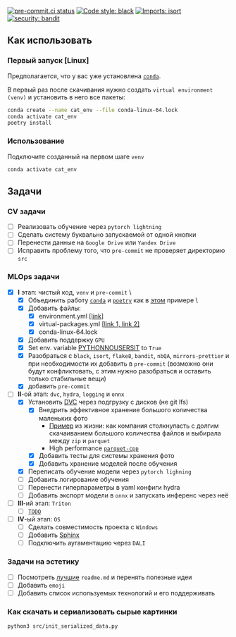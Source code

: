 [![pre-commit.ci status](https://results.pre-commit.ci/badge/github/pre-commit/pre-commit-hooks/main.svg)](https://results.pre-commit.ci/latest/github/pre-commit/pre-commit-hooks/main)
[![Code style: black](https://img.shields.io/badge/code%20style-black-000000.svg)](https://github.com/psf/black)
[![Imports: isort](https://img.shields.io/badge/%20imports-isort-%231674b1?style=flat&labelColor=ef8336)](https://pycqa.github.io/isort/)
[![security: bandit](https://img.shields.io/badge/security-bandit-yellow.svg)](https://github.com/PyCQA/bandit)

## Как использовать

### Первый запуск \[Linux\]

Предполагается, что у вас уже установлена [`conda`][link_miniconda_install].

В первый раз после скачивания нужно создать `virtual environment (venv)` и установить в
него все пакеты:

```bash
conda create --name cat_env --file conda-linux-64.lock
conda activate cat_env
poetry install
```

### Использование

Подключите созданный на первом шаге `venv`

```bash
conda activate cat_env
```

## Задачи

### CV задачи

- [ ] Реализовать обучение через `pytorch lightning`
- [ ] Сделать систему буквально запускаемой от одной кнопки
- [ ] Перенести данные на `Google Drive` или `Yandex Drive`
- [ ] Исправить проблему того, что `pre-commit` не проверяет директорию `src`

### MLOps задачи

- [x] **I** этап: чистый код, `venv` и `pre-commit` \
  - [x] Объединить работу [`conda`][link_conda_env] и [`poetry`][link_poetry] как в
        [этом][link_conda_poetry_together] примере \
  - [x] Добавить файлы:
    - [x] environment.yml [\[link\]][link_conda_env]
    - [x] virtual-packages.yml [\[link 1, ][link_conda_lock_1] [link
          2\]][link_conda_lock_2]
    - [x] conda-linux-64.lock
  - [x] Добавить поддержку `GPU`
  - [x] Set env. variable [PYTHONNOUSERSIT][link_pythonnousersit] to `True`
  - [x] Разобраться с `black`, `isort`, `flake8`, `bandit`, `nbQA`, `mirrors-prettier` и
        при необходимости их добавить в `pre-commit` (возможно они будут конфликтовать,
        с этим нужно разобраться и оставить только стабильные вещи)
  - [x] добавить `pre-commit`
- [ ] **II**-ой этап: `dvc`, `hydra`, `logging` и `onnx`
  - [x] Установить [DVC][link_dvc_get_started] через подгрузку с дисков (не git lfs)
    - [x] Внедрить эффективное хранение большого количества маленьких фото
      - [Пример][link_dvc_zip_or_array] из жизни: как компания столкнуласть с долгим
        скачаиванием большого количества файлов и выбирала между `zip` и `parquet`
      - High performance [`parquet-cpp`][link_parquet_cpp_habr]
    - [x] Добавить тесты для системы хранения фото
    - [x] Добавить хранение моделей после обучения
  - [x] Переписать обучение модели через `pytorch lighning`
  - [ ] Добавить логирование обучения
  - [ ] Перенести гиперпараметры в yaml конфиги hydra
  - [ ] Добавить экспорт модели в `onnx` и запускать инференс через неё
- [ ] **III**-ий этап: `Triton`
  - [ ] [`TODO`][link_todo]
- [ ] **IV**-ый этап: `OS`
  - [ ] Сделать совместимость проекта с `Windows`
  - [ ] Добавить [Sphinx][link_habr_sphinx]
  - [ ] Подключить аугаментацию через `DALI`

### Задачи на эстетику

- [ ] Посмотреть [лучшие](https://github.com/matiassingers/awesome-readme) `readme.md` и
      перенять полезные идеи
- [ ] Добавить `emoji`
- [ ] Добавить список используемых технологий и его поддерживать

[link_miniconda_install]:
  https://docs.conda.io/projects/conda/en/latest/user-guide/install/linux.html
[link_conda_env]:
  https://conda.io/projects/conda/en/latest/user-guide/tasks/manage-environments.html#activating-an-environment
[link_poetry]: https://python-poetry.org/docs/#installing-with-the-official-installer
[link_pythonnousersit]:
  https://docs.python.org/3/using/cmdline.html#envvar-PYTHONNOUSERSITE
[link_conda_poetry_together]:
  https://stackoverflow.com/questions/70851048/does-it-make-sense-to-use-conda-poetry
[link_todo]: https://en.wikipedia.org/wiki/Comment_(computer_programming)#Tags
[link_conda_lock_1]: https://github.com/conda/conda-lock
[link_conda_lock_2]:
  https://conda.io/projects/conda/en/latest/user-guide/tasks/manage-virtual.html
[link_habr_sphinx]: https://habr.com/ru/companies/otus/articles/713992/
[link_dvc_get_started]: https://dvc.org/doc/start/data-management/data-versioning
[link_dvc_zip_or_array]:
  https://fizzylogic.nl/2023/01/13/did-you-know-dvc-doesn-t-handle-large-datasets-neither-did-we-and-here-s-how-we-fixed-it
[link_parquet_cpp_habr]: https://habr.com/ru/companies/otus/articles/503132/

### Как скачать и сериализовать сырые картинки

```bash
python3 src/init_serialized_data.py
```
